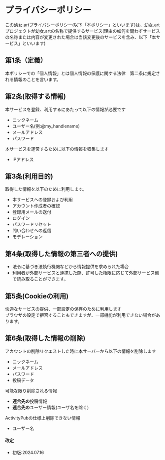 # プライバシーポリシー
この幼女.artプライバシーポリシー(以下「本ポリシー」といいます)は、幼女.artプロジェクトが幼女.artの名称で提供するサービス(理由の如何を問わずサービスの名称または内容が変更された場合は当該変更後のサービスを含み、以下「本サービス」といいます)

## 第1条（定義） 
本ポリシーでの「個人情報」とは個人情報の保護に関する法律　第二条に規定される情報のことを言います。

## 第2条(取得する情報)
本サービスを登録、利用するにあたって以下の情報が必要です
- ニックネーム
- ユーザー名(例:@my_handlename)
- メールアドレス
- パスワード

本サービスを運営するために以下の情報を収集します
- IPアドレス

## 第3条(利用目的)
取得した情報を以下のために利用します。

- 本サービスへの登録および利用
- アカウント作成者の確認
 - 登録用メールの送付
 - ログイン
 - パスワードリセット
- 問い合わせへの返信
- モデレーション

## 第4条(取得した情報の第三者への提供)
- 法令に基づき法執行機関などから情報提供を求められた場合
- 利用者が外部サービスと連携した際、許可した権限に応じて外部サービス側で読み取ることができます。


## 第5条(Cookieの利用)
快適なサービスの提供、一部設定の保存のために利用します  
ブラウザの設定で拒否することもできますが、一部機能が利用できない場合があります。

## 第6条(取得した情報の削除)
アカウントの削除リクエストした時に本サーバーから以下の情報を削除します
- ニックネーム
- メールアドレス
- パスワード
- 投稿データ

可能な限り削除される情報
- **連合先の**投稿情報
- **連合先の**ユーザー情報(ユーザ名を除く)

ActivityPubの仕様上削除できない情報
- ユーザー名

#### 改定
- 初版:2024.07.16

